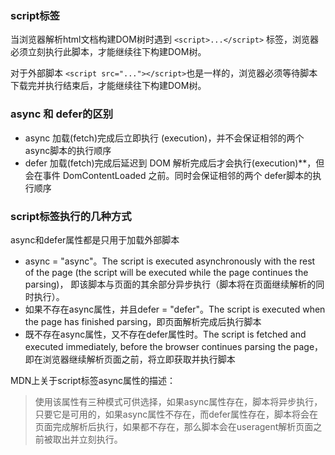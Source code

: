 ### script标签
当浏览器解析html文档构建DOM树时遇到 `<script>...</script>` 标签，浏览器必须立刻执行此脚本，才能继续往下构建DOM树。

对于外部脚本 `<script src="..."></script>`也是一样的，浏览器必须等待脚本下载完并执行结束后，才能继续往下构建DOM树。

### async 和 defer的区别
- async 加载(fetch)完成后立即执行 (execution)，并不会保证相邻的两个async脚本的执行顺序
- defer 加载(fetch)完成后延迟到 DOM 解析完成后才会执行(execution)**，但会在事件 DomContentLoaded 之前。同时会保证相邻的两个
defer脚本的执行顺序

### script标签执行的几种方式
async和defer属性都是只用于加载外部脚本
- async = "async"。The script is executed asynchronously with the rest of the page (the script will be executed while the page continues the parsing)，
即该脚本与页面的其余部分异步执行（脚本将在页面继续解析的同时执行）。
- 如果不存在async属性，并且defer = "defer"。The script is executed when the page has finished parsing，即页面解析完成后执行脚本
- 既不存在async属性，又不存在defer属性时。The script is fetched and executed immediately, before the browser continues parsing the page，
即在浏览器继续解析页面之前，将立即获取并执行脚本

MDN上关于script标签async属性的描述：

>使用该属性有三种模式可供选择，如果async属性存在，脚本将异步执行，只要它是可用的，如果async属性不存在，而defer属性存在，脚本将会在页面完成解析后执行，如果都不存在，那么脚本会在useragent解析页面之前被取出并立刻执行。
